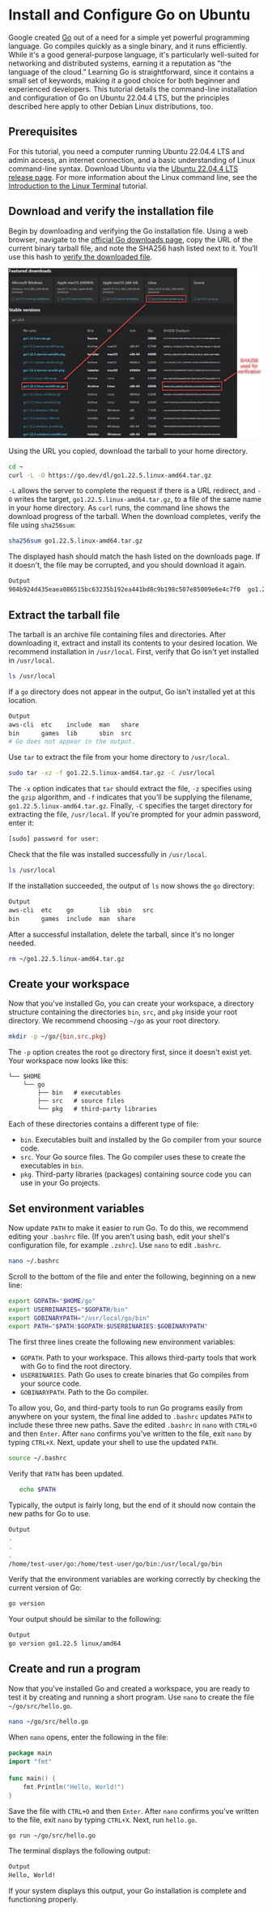 # Install and Configure Go on Ubuntu

Google created [Go](https://golang.org/) out of a need for a simple yet powerful programming language. Go compiles quickly as a single binary, and it runs efficiently. While it's a good general-purpose language, it's particularly well-suited for networking and distributed systems, earning it a reputation as "the language of the cloud.” Learning Go is straightforward, since it contains a small set of keywords, making it a good choice for both beginner and experienced developers. This tutorial details the command-line installation and configuration of Go on Ubuntu 22.04.4 LTS, but the principles described here apply to other Debian Linux distributions, too.

## Prerequisites

For this tutorial, you need a computer running Ubuntu 22.04.4 LTS and admin access, an internet connection, and a basic understanding of Linux command-line syntax.  Download Ubuntu via the [Ubuntu 22.04.4 LTS release page](http://releases.ubuntu.com/jammy). For more information about the Linux command line, see the [Introduction to the Linux Terminal](https://www.digitalocean.com/community/tutorials/an-introduction-to-the-linux-terminal) tutorial. 

## Download and verify the installation file

Begin by downloading and verifying the Go installation file. Using a web browser, navigate to the [official Go downloads page](https://golang.org/dl/), copy the URL of the current binary tarball file, and note the SHA256 hash listed next to it. You’ll use this hash to [verify the downloaded file](https://www.digitalocean.com/community/tutorials/how-to-verify-downloaded-files).

![Tarball file with SHA256 for verifying download](./assets/images/sha256-optimized.png "Tarball download")

Using the URL you copied, download the tarball to your home directory. 

```bash
cd ~
curl -L -O https://go.dev/dl/go1.22.5.linux-amd64.tar.gz 
```

`-L` allows the server to complete the request if there is a URL redirect,  and `-O` writes the target, `go1.22.5.linux-amd64.tar.gz`, to a file of the same name in your home directory. As `curl` runs, the command line shows the download progress of the tarball. When the download completes, verify the file using `sha256sum`:

```bash
sha256sum go1.22.5.linux-amd64.tar.gz
```
The displayed hash should match the hash listed on the downloads page. If it doesn't, the file may be corrupted, and you should download it again.

```bash
Output
904b924d435eaea086515bc63235b192ea441bd8c9b198c507e85009e6e4c7f0  go1.22.5.linux-amd64.tar.gz
```

## Extract the tarball file

The tarball is an archive file containing files and directories. After downloading it, extract and install its contents to your desired location. We recommend installation in `/usr/local`. First, verify that Go isn't yet  installed in `/usr/local`.

```bash
ls /usr/local
```

If a `go` directory does not appear in the output, Go isn't installed yet at this location. 

```bash
Output
aws-cli  etc    include  man   share
bin      games  lib      sbin  src
# Go does not appear in the output.
```

Use `tar` to extract the file from your home directory to `/usr/local`. 

```bash
sudo tar -xz -f go1.22.5.linux-amd64.tar.gz -C /usr/local  
```

The `-x` option indicates that `tar` should extract the file, `-z` specifies  using the `gzip` algorithm, and `-f` indicates that you'll be supplying the filename, `go1.22.5.linux-amd64.tar.gz`. Finally, `-C` specifies the target directory for extracting the file, `/usr/local`. If you're prompted for your admin password, enter it:

```bash
[sudo] password for user: 
```

Check that the file was installed successfully in `/usr/local`.

```bash
ls /usr/local
```

If the installation succeeded, the output of `ls` now shows the `go` directory:

```bash
Output
aws-cli  etc    go       lib  sbin   src
bin      games  include  man  share
```

After a successful installation, delete the tarball, since it's no longer needed. 

```bash
rm ~/go1.22.5.linux-amd64.tar.gz 
```

## Create your workspace

Now that you've installed Go, you can create your workspace, a directory structure containing the directories `bin`, `src`, and `pkg` inside your root directory. We recommend choosing `~/go` as your root directory.

```bash
mkdir -p ~/go/{bin,src,pkg}
```

The `-p` option creates the root `go` directory first, since it doesn't exist yet. Your workspace now looks like this:

```
└── $HOME       
    └── go
        ├── bin   # executables
        ├── src   # source files
        └── pkg   # third-party libraries
```

Each of these directories contains a different type of file:

- `bin`. Executables built and installed by the Go compiler from your source code. 
- `src`. Your Go source files. The Go compiler uses these to create the executables in `bin`. 
- `pkg`. Third-party libraries (packages) containing source code you can use in your Go projects.

## Set environment variables

Now update `PATH` to make it easier to run Go. To do this, we recommend  editing your `.bashrc` file. (If you aren't using bash, edit your shell's configuration file, for example `.zshrc`). Use `nano` to edit `.bashrc`.

```bash
nano ~/.bashrc
```

Scroll to the bottom of the file and enter the following, beginning on a new line:

```bash
export GOPATH="$HOME/go"
export USERBINARIES="$GOPATH/bin"
export GOBINARYPATH="/usr/local/go/bin"
export PATH="$PATH:$GOPATH:$USERBINARIES:$GOBINARYPATH"
``` 

The first three lines create the following new environment variables:

- `GOPATH`. Path to your workspace. This allows third-party tools that work with Go to find the root directory. 
- `USERBINARIES`. Path Go uses to create binaries that Go compiles from your source code. 
- `GOBINARYPATH`. Path to the Go compiler. 

To allow you, Go, and third-party tools to run Go programs easily from anywhere on your system, the final line added to `.bashrc` updates `PATH` to include these three new paths. Save the edited `.bashrc` in `nano` with `CTRL+O` and then `Enter`. After `nano` confirms you've written to the file, exit `nano` by typing `CTRL+X`. Next, update your shell to use the updated `PATH`.

```bash
source ~/.bashrc
```

Verify that `PATH` has been updated.

```bash
   echo $PATH
```

Typically, the output is fairly long, but the end of it should now contain the new paths for Go to use.

```bash
Output
. 
.
.   
/home/test-user/go:/home/test-user/go/bin:/usr/local/go/bin
 ```

Verify that the environment variables are working correctly by checking the current version of Go:

```bash
go version
```
    
Your output should be similar to the following: 

```bash
Output
go version go1.22.5 linux/amd64
```

## Create and run a program

Now that you've installed Go and created a workspace, you are ready to test it by creating and running a short program. Use `nano` to create the file `~/go/src/hello.go`.

```bash
nano ~/go/src/hello.go
```

When `nano` opens, enter the following in the file:

```go
package main
import "fmt"

func main() {
    fmt.Println("Hello, World!")
}   
```

Save the file with `CTRL+O` and then `Enter`. After `nano` confirms you've written to the file, exit `nano` by typing `CTRL+X`. Next, run `hello.go`.

```
go run ~/go/src/hello.go
 ```

The terminal displays the following output:

 ```bash
 Output
 Hello, World!
 ```

If your system displays this output, your Go installation is complete and functioning properly.
